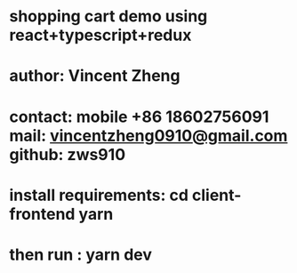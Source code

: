 # shopping cart demo using react+typescript+redux

# author: Vincent Zheng

# contact: mobile +86 18602756091 mail: vincentzheng0910@gmail.com github: zws910

# install requirements: cd client-frontend yarn

# then run : yarn dev
